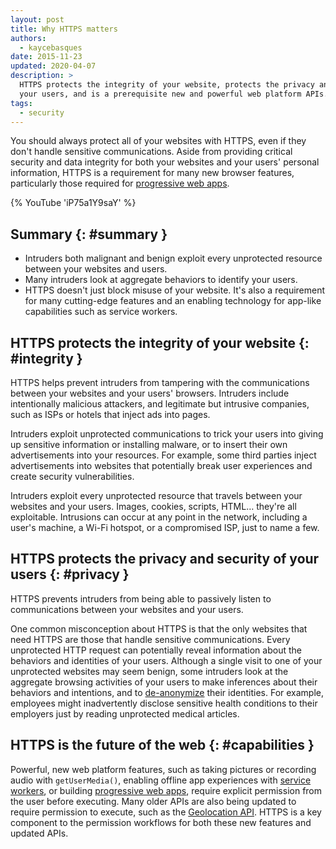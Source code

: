 ```yaml
---
layout: post
title: Why HTTPS matters
authors:
  - kaycebasques
date: 2015-11-23
updated: 2020-04-07
description: >
  HTTPS protects the integrity of your website, protects the privacy and security of
  your users, and is a prerequisite new and powerful web platform APIs.
tags:
  - security
---
```


You should always protect all of your websites with HTTPS, even if they don't
handle sensitive communications. Aside from providing critical security and data
integrity for both your websites and your users' personal information, HTTPS is
a requirement for many new browser features, particularly those required for
[progressive web apps][pwa].

{% YouTube 'iP75a1Y9saY' %}

## Summary {: #summary }

* Intruders both malignant and benign exploit every unprotected resource between
  your websites and users.
* Many intruders look at aggregate behaviors to identify your users.
* HTTPS doesn't just block misuse of your website. It's also a requirement for
  many cutting-edge features and an enabling technology for app-like
  capabilities such as service workers.

## HTTPS protects the integrity of your website {: #integrity }

HTTPS helps prevent intruders from tampering with the communications
between your websites and your users' browsers. Intruders include
intentionally malicious attackers, and legitimate but intrusive companies,
such as ISPs or hotels that inject ads into pages.

Intruders exploit unprotected communications to trick your users into giving
up sensitive information or installing malware, or to insert their own
advertisements into your resources. For example, some third parties inject
advertisements into websites that potentially break user experiences and
create security vulnerabilities.

Intruders exploit every unprotected resource that travels between your
websites and your users. Images, cookies, scripts, HTML… they're all
exploitable. Intrusions can occur at any point in the network, including a
user's machine, a Wi-Fi hotspot, or a compromised ISP, just to name a few.

## HTTPS protects the privacy and security of your users {: #privacy }

HTTPS prevents intruders from being able to passively listen to communications
between your websites and your users.

One common misconception about HTTPS is that the only websites that need HTTPS
are those that handle sensitive communications. Every unprotected HTTP request
can potentially reveal information about the behaviors and identities of your
users. Although a single visit to one of your unprotected websites may seem
benign, some intruders look at the aggregate browsing activities of your users
to make inferences about their behaviors and intentions, and to [de-anonymize]
their identities. For example, employees might inadvertently disclose sensitive
health conditions to their employers just by reading unprotected medical
articles.

## HTTPS is the future of the web {: #capabilities }

Powerful, new web platform features, such as taking pictures or recording audio
with `getUserMedia()`, enabling offline app experiences with [service workers][sw], or
building [progressive web apps][pwa], require explicit permission from the user before
executing. Many older APIs are also being updated to require permission to
execute, such as  the [Geolocation API][geo]. HTTPS is a key component to the
permission workflows for both these new features and updated APIs.

[pwa]: /progressive-web-apps
[de-anonymize]: https://en.wikipedia.org/wiki/De-anonymization
[sw]: /service-workers-cache-storage/
[geo]: https://developer.mozilla.org/docs/Web/API/Geolocation/Using_geolocation